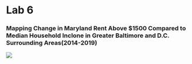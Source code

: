 # Lab 6

### Mapping Change in Maryland Rent Above $1500 Compared to Median Household Inclone in Greater Baltimore and D.C. Surrounding Areas(2014-2019)

<img src="/images/Rent above $1500 vs Median Household Income in Baltimore and D.C. surrounding Areas 2014-2019.png"/>
